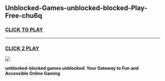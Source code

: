 
## Unblocked-Games-unblocked-blocked-Play-Free-chu6q
<h3>
<a href="https://premium76.site?title=unblocked-blocked&ref=18A1">CLICK TO PLAY</a></h3>
<hr>

<h3>
<a href="https://premium76.site?title=unblocked-blocked&ref=18A1">CLICK 2 PLAY</a>
  
</h3>

<a href="https://premium76.site?title=unblocked-blocked&ref=18A1"><img src="https://clearcache.store/games.png"></a>


**unblocked-blocked games unblocked: Your Gateway to Fun and Accessible Online Gaming**
